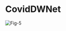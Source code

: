 # CovidDWNet

![Fig-5](https://user-images.githubusercontent.com/79109465/195007478-63b31549-e53c-4786-aa68-841d38a6611e.jpg)

